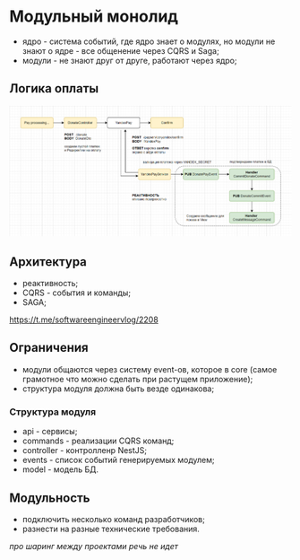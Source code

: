 # Модульный монолид
- ядро - система событий, где ядро знает о модулях, но модули не знают о ядре - все общенение через CQRS и Saga;
- модули - не знают друг от друге, работают через ядро;

## Логика оплаты
![img.png](assets/img.png)

## Архитектура
- реактивность;
- CQRS - события и команды;
- SAGA;

https://t.me/softwareengineervlog/2208

## Ограничения
- модули общаются через систему event-ов, которое в core (самое грамотное что можно сделать при растущем приложение);
- структура модуля должна быть везде одинакова;

### Структура модуля
- api - сервисы;
- commands - реализации CQRS команд;
- controller - контролленр NestJS;
- events - список событий генерируемых модулем;
- model - модель БД.

## Модульность
- подключить несколько команд разработчиков;
- разнести на разные технические требования.

*про шаринг между проектами речь не идет*